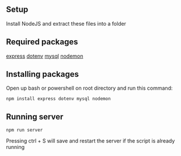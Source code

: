 ## Setup
Install NodeJS and extract these files into a folder

## Required packages
[express](https://www.npmjs.com/package/express) [dotenv](https://www.npmjs.com/package/dotenv) [mysql](https://www.npmjs.com/package/mysql) [nodemon](https://www.npmjs.com/package/nodemon)

## Installing packages
Open up bash or powershell on root directory and run this command:
```
npm install express dotenv mysql nodemon
```

## Running server
```
npm run server
```
Pressing ctrl + S will save and restart the server if the script is already running